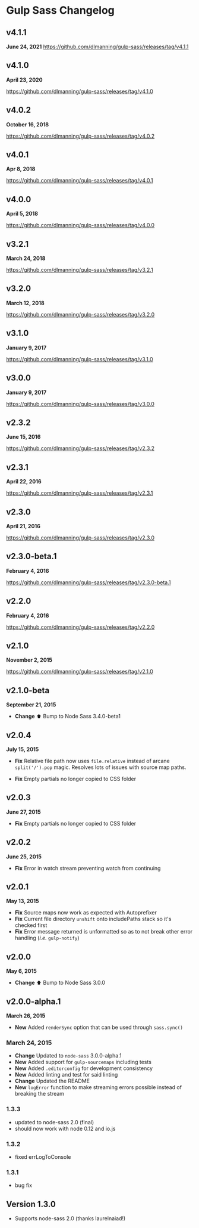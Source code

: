 # Gulp Sass Changelog

## v4.1.1
**June 24, 2021**
https://github.com/dlmanning/gulp-sass/releases/tag/v4.1.1

## v4.1.0
**April 23, 2020**

https://github.com/dlmanning/gulp-sass/releases/tag/v4.1.0

## v4.0.2
**October 16, 2018**

https://github.com/dlmanning/gulp-sass/releases/tag/v4.0.2

## v4.0.1
**Apr 8, 2018**

https://github.com/dlmanning/gulp-sass/releases/tag/v4.0.1

## v4.0.0
**April 5, 2018**

https://github.com/dlmanning/gulp-sass/releases/tag/v4.0.0

## v3.2.1
**March 24, 2018**

https://github.com/dlmanning/gulp-sass/releases/tag/v3.2.1

## v3.2.0
**March 12, 2018**

https://github.com/dlmanning/gulp-sass/releases/tag/v3.2.0

## v3.1.0
**January 9, 2017**

https://github.com/dlmanning/gulp-sass/releases/tag/v3.1.0

## v3.0.0
**January 9, 2017**

https://github.com/dlmanning/gulp-sass/releases/tag/v3.0.0

## v2.3.2
**June 15, 2016**

https://github.com/dlmanning/gulp-sass/releases/tag/v2.3.2

## v2.3.1
**April 22, 2016**

https://github.com/dlmanning/gulp-sass/releases/tag/v2.3.1

## v2.3.0
**April 21, 2016**

https://github.com/dlmanning/gulp-sass/releases/tag/v2.3.0

## v2.3.0-beta.1
**February 4, 2016**

https://github.com/dlmanning/gulp-sass/releases/tag/v2.3.0-beta.1

## v2.2.0
**February 4, 2016**

https://github.com/dlmanning/gulp-sass/releases/tag/v2.2.0

## v2.1.0
**November 2, 2015**

https://github.com/dlmanning/gulp-sass/releases/tag/v2.1.0

## v2.1.0-beta
**September 21, 2015**

* **Change** :arrow_up: Bump to Node Sass 3.4.0-beta1

## v2.0.4
**July 15, 2015**

* **Fix** Relative file path now uses `file.relative` instead of arcane `split('/').pop` magic. Resolves lots of issues with source map paths.

* **Fix** Empty partials no longer copied to CSS folder

## v2.0.3
**June 27, 2015**

* **Fix** Empty partials no longer copied to CSS folder

## v2.0.2
**June 25, 2015**

* **Fix** Error in watch stream preventing watch from continuing

## v2.0.1
**May 13, 2015**

* **Fix** Source maps now work as expected with Autoprefixer
* **Fix** Current file directory `unshift` onto includePaths stack so it's checked first
* **Fix** Error message returned is unformatted so as to not break other error handling (*i.e.* `gulp-notify`)

## v2.0.0
**May 6, 2015**

* **Change** :arrow_up: Bump to Node Sass 3.0.0

## v2.0.0-alpha.1
**March 26, 2015**

* **New** Added `renderSync` option that can be used through `sass.sync()`

### March 24, 2015
* **Change** Updated to `node-sass` 3.0.0-alpha.1
* **New** Added support for `gulp-sourcemaps` including tests
* **New** Added `.editorconfig` for development consistency
* **New** Added linting and test for said linting
* **Change** Updated the README
* **New** `logError` function to make streaming errors possible instead of breaking the stream

### 1.3.3

* updated to node-sass 2.0 (final)
* should now work with node 0.12 and io.js

### 1.3.2

* fixed errLogToConsole

### 1.3.1

* bug fix

## Version 1.3.0

* Supports node-sass 2.0 (thanks laurelnaiad!)
